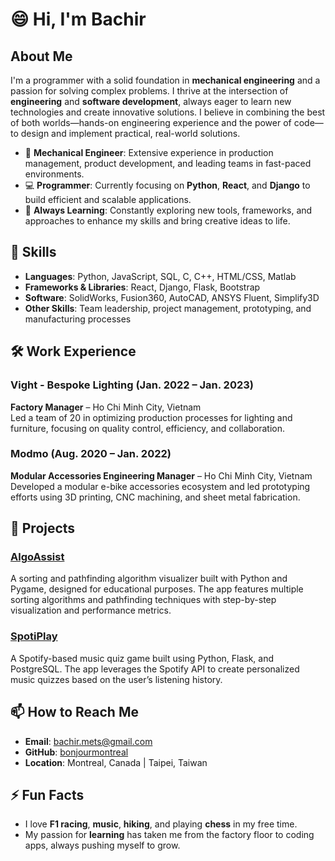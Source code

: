 
# 😄 Hi, I'm Bachir

## About Me
I'm a programmer with a solid foundation in **mechanical engineering** and a passion for solving complex problems. I thrive at the intersection of **engineering** and **software development**, always eager to learn new technologies and create innovative solutions. I believe in combining the best of both worlds—hands-on engineering experience and the power of code—to design and implement practical, real-world solutions.

- 🔧 **Mechanical Engineer**: Extensive experience in production management, product development, and leading teams in fast-paced environments.
- 💻 **Programmer**: Currently focusing on **Python**, **React**, and **Django** to build efficient and scalable applications.
- 🌱 **Always Learning**: Constantly exploring new tools, frameworks, and approaches to enhance my skills and bring creative ideas to life.

## 🔨 Skills
- **Languages**: Python, JavaScript, SQL, C, C++, HTML/CSS, Matlab
- **Frameworks & Libraries**: React, Django, Flask, Bootstrap
- **Software**: SolidWorks, Fusion360, AutoCAD, ANSYS Fluent, Simplify3D
- **Other Skills**: Team leadership, project management, prototyping, and manufacturing processes

## 🛠️ Work Experience

### Vight - Bespoke Lighting (Jan. 2022 – Jan. 2023)
**Factory Manager** – Ho Chi Minh City, Vietnam  
Led a team of 20 in optimizing production processes for lighting and furniture, focusing on quality control, efficiency, and collaboration.

### Modmo (Aug. 2020 – Jan. 2022)
**Modular Accessories Engineering Manager** – Ho Chi Minh City, Vietnam  
Developed a modular e-bike accessories ecosystem and led prototyping efforts using 3D printing, CNC machining, and sheet metal fabrication.

## 🌟 Projects

### [**AlgoAssist**](https://github.com/bonjourmontreal/AlgoAssist)
A sorting and pathfinding algorithm visualizer built with Python and Pygame, designed for educational purposes. The app features multiple sorting algorithms and pathfinding techniques with step-by-step visualization and performance metrics.

### [**SpotiPlay**](https://github.com/bonjourmontreal/SpotiPlay)
A Spotify-based music quiz game built using Python, Flask, and PostgreSQL. The app leverages the Spotify API to create personalized music quizzes based on the user’s listening history.

## 📫 How to Reach Me
- **Email**: [bachir.mets@gmail.com](mailto:bachir.mets@gmail.com)
- **GitHub**: [bonjourmontreal](https://github.com/bonjourmontreal)  
- **Location**: Montreal, Canada | Taipei, Taiwan

## ⚡ Fun Facts
- I love **F1 racing**, **music**, **hiking**, and playing **chess** in my free time.
- My passion for **learning** has taken me from the factory floor to coding apps, always pushing myself to grow.
